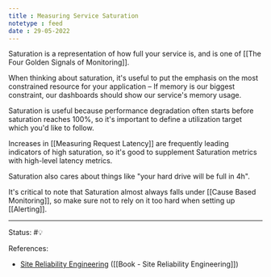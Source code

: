 ```yaml
---
title : Measuring Service Saturation
notetype : feed
date : 29-05-2022
---
```


Saturation is a representation of how full your service is, and is one of [[The Four Golden Signals of Monitoring]]. 

When thinking about saturation, it's useful to put the emphasis on the most constrained resource for your application – If memory is our biggest constraint, our dashboards should show our service's memory usage.

Saturation is useful because performance degradation often starts before saturation reaches 100%, so it's important to define a utilization target which you'd like to follow.

Increases in [[Measuring Request Latency]] are frequently leading indicators of high saturation, so it's good to supplement Saturation metrics with high-level latency metrics.

Saturation also cares about things like "your hard drive will be full in 4h". 

It's critical to note that Saturation almost always falls under [[Cause Based Monitoring]], so make sure not to rely on it too hard when setting up [[Alerting]].



-----

Status: #💡 

References:
- [Site Reliability Engineering](https://sre.google/sre-book/table-of-contents/) ([[Book - Site Reliability Engineering]])
